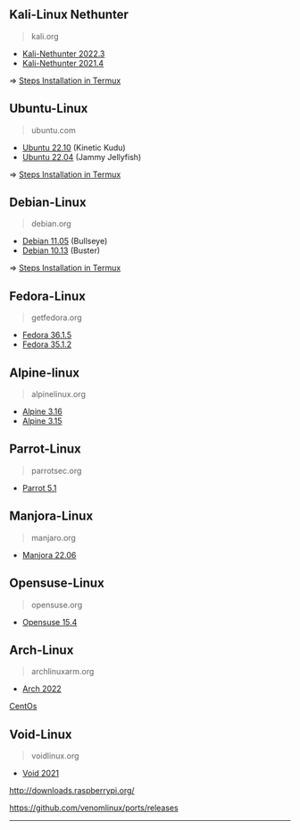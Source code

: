 ## Kali-Linux Nethunter
>kali.org

* [Kali-Nethunter 2022.3](https://github.com/wahasa/nethunter/releases/tag/2022.3)
* [Kali-Nethunter 2021.4](https://github.com/wahasa/nethunter/releases/tag/2021.4)

=> [Steps Installation in Termux](https://github.com/wahasa/nethunter)

## Ubuntu-Linux
> ubuntu.com

* [Ubuntu 22.10](https://github.com/wahasa/Ubuntu/releases/tag/22.10) (Kinetic Kudu)
* [Ubuntu 22.04](https://github.com/wahasa/Ubuntu/releases/tag/22.04) (Jammy Jellyfish)

=> [Steps Installation in Termux](https://github.com/wahasa/Ubuntu)

## Debian-Linux
> debian.org

* [Debian 11.05](https://github.com/wahasa/Debian/releases/tag/11.5) (Bullseye)
* [Debian 10.13](https://github.com/wahasa/Debian/releases/tag/10.13) (Buster)

=> [Steps Installation in Termux](https://github.com/wahasa/Debian)

## Fedora-Linux
> getfedora.org

* [Fedora 36.1.5](https://archives.fedoraproject.org/pub/archive/fedora/linux/releases/36/Container)
* [Fedora 35.1.2](https://archives.fedoraproject.org/pub/archive/fedora/linux/releases/35/Container)

## Alpine-linux
> alpinelinux.org

* [Alpine 3.16](https://dl-cdn.alpinelinux.org/alpine/v3.16/releases)
* [Alpine 3.15](https://dl-cdn.alpinelinux.org/alpine/v3.15/releases)

## Parrot-Linux
> parrotsec.org

* [Parrot 5.1](https://ftp.up.pt/parrot/iso/current)

## Manjora-Linux
> manjaro.org

* [Manjora 22.06](https://github.com/manjaro-arm/rootfs/releases)

## Opensuse-Linux
> opensuse.org

* [Opensuse 15.4](http://download.opensuse.org/ports)

## Arch-Linux
> archlinuxarm.org

* [Arch 2022](http://tw2.mirror.archlinuxarm.org/os)

[CentOs](https://vault.centos.org/altarch/7.4.1708/isos/)

## Void-Linux
> voidlinux.org

* [Void 2021](https://a-hel-fi.m.voidlinux.org/live/current)

http://downloads.raspberrypi.org/

https://github.com/venomlinux/ports/releases

--------

